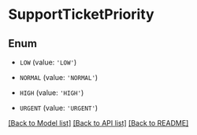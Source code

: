# SupportTicketPriority


## Enum

* `LOW` (value: `'LOW'`)

* `NORMAL` (value: `'NORMAL'`)

* `HIGH` (value: `'HIGH'`)

* `URGENT` (value: `'URGENT'`)

[[Back to Model list]](../README.md#documentation-for-models) [[Back to API list]](../README.md#documentation-for-api-endpoints) [[Back to README]](../README.md)


